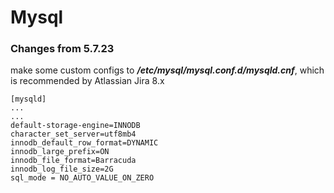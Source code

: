# Mysql
### Changes from 5.7.23
make some custom configs to ***/etc/mysql/mysql.conf.d/mysqld.cnf***, which is recommended by Atlassian Jira 8.x
```
[mysqld]
...
...
default-storage-engine=INNODB
character_set_server=utf8mb4
innodb_default_row_format=DYNAMIC
innodb_large_prefix=ON
innodb_file_format=Barracuda
innodb_log_file_size=2G
sql_mode = NO_AUTO_VALUE_ON_ZERO
```
